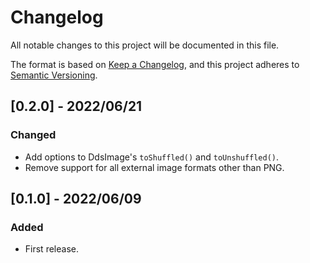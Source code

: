 # Changelog

All notable changes to this project will be documented in this file.

The format is based on [Keep a Changelog](https://keepachangelog.com/en/1.0.0/),
and this project adheres to [Semantic Versioning](https://semver.org/spec/v2.0.0.html).

## [0.2.0] - 2022/06/21
### Changed
- Add options to DdsImage's `toShuffled()` and `toUnshuffled()`.
- Remove support for all external image formats other than PNG.

## [0.1.0] - 2022/06/09
### Added
- First release.
